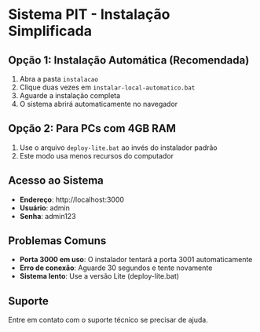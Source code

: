 # Sistema PIT - Instalação Simplificada

## Opção 1: Instalação Automática (Recomendada)

1. Abra a pasta `instalacao`
2. Clique duas vezes em `instalar-local-automatico.bat`
3. Aguarde a instalação completa
4. O sistema abrirá automaticamente no navegador

## Opção 2: Para PCs com 4GB RAM

1. Use o arquivo `deploy-lite.bat` ao invés do instalador padrão
2. Este modo usa menos recursos do computador

## Acesso ao Sistema

- **Endereço**: http://localhost:3000
- **Usuário**: admin
- **Senha**: admin123

## Problemas Comuns

- **Porta 3000 em uso**: O instalador tentará a porta 3001 automaticamente
- **Erro de conexão**: Aguarde 30 segundos e tente novamente
- **Sistema lento**: Use a versão Lite (deploy-lite.bat)

## Suporte

Entre em contato com o suporte técnico se precisar de ajuda.